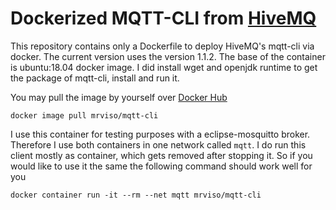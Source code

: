 # Dockerized MQTT-CLI from [HiveMQ](https://github.com/hivemq/mqtt-cli)

This repository contains only a Dockerfile to deploy HiveMQ's mqtt-cli via docker. The current version uses the version 1.1.2. The base of the container is ubuntu:18.04 docker image. I did install wget and openjdk runtime to get the package of mqtt-cli, install and run it.

You may pull the image by yourself over [Docker Hub](https://hub.docker.com/r/mrviso/mqtt-cli)

```
docker image pull mrviso/mqtt-cli
```

I use this container for testing purposes with a eclipse-mosquitto broker. Therefore I use both containers in one network called `mqtt`. I do run this client mostly as container, which gets removed after stopping it. So if you would like to use it the same the following command should work well for you

```
docker container run -it --rm --net mqtt mrviso/mqtt-cli
```
